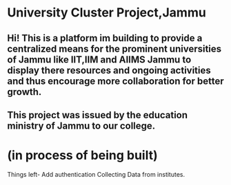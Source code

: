 # University Cluster Project,Jammu
## Hi! This is a platform im building to provide a centralized means for the prominent universities of Jammu like IIT,IIM and AIIMS Jammu to display there resources and ongoing activities and thus encourage more collaboration for better growth.
## This project was issued by the education ministry of Jammu to our college.

# (in process of being built)
Things left-
Add authentication
Collecting Data from institutes.
